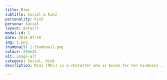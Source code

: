 ```yaml
---
title: Mimi
subtitle: Social & Kind
personality: Kind
persona: Social
layout: default
modal-id: 1
date: 2014-07-18
img: 1.png
thumbnail: 1-thumbnail.png
colour: 289e32
alt: image-alt
category: Social, Kind
description: Mimi (実心) is a character who is known for her kindness ...

---
```

